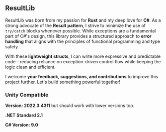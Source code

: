 ## ResultLib
ResultLib was born from my passion for **Rust** and my deep love for **C#**. As a strong advocate of the **Result pattern**, I strive to minimize the use of `try/catch` blocks whenever possible. While exceptions are a fundamental part of C#'s design, this library provides a structured approach to **error handling** that aligns with the principles of functional programming and type safety.

With these **lightweight structs**, I can write more expressive and predictable code—reducing reliance on exception-driven control flow while keeping the logic clean and efficient.

I welcome **your feedback, suggestions, and contributions** to improve this project further. Let's build something powerful together!

### Unity Compatible
**Version: 2022.3.43f1** but should work with lower versions too.

**.NET Standard 2.1**

**C# Version: 9.0**